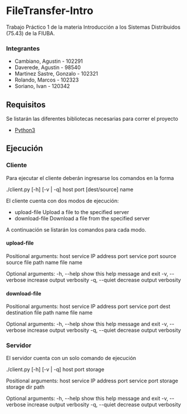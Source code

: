 # FileTransfer-Intro
Trabajo Práctico 1 de la materia Introducción a los Sistemas Distribuidos (75.43) de la FIUBA.

### Integrantes
- Cambiano, Agustin - 102291
- Daverede, Agustin - 98540
- Martinez Sastre, Gonzalo - 102321
- Rolando, Marcos - 102323
- Soriano, Ivan - 120342

## Requisitos
Se listarán las diferentes bibliotecas necesarias para correr el proyecto
- [Python3](https://www.python.org/downloads/)

## Ejecución

### Cliente

Para ejecutar el cliente deberán ingresarse los comandos en la forma

./client.py [-h] [-v | -q] host port [dest/source] name 

El cliente cuenta con dos modos de ejecución:

- upload-file         Upload a file to the specified server
- download-file       Download a file from the specified server

A continuación se listarán los comandos para cada modo.

#### upload-file

Positional arguments:
  host           service IP address
  port           service port
  source         source file path
  name           file name

Optional arguments:
  -h, --help     show this help message and exit
  -v, --verbose  increase output verbosity
  -q, --quiet    decrease output verbosity

#### download-file
Positional arguments:
  host           service IP address
  port           service port
  dest           destination file path
  name           file name

Optional arguments:
  -h, --help     show this help message and exit
  -v, --verbose  increase output verbosity
  -q, --quiet    decrease output verbosity

### Servidor
El servidor cuenta con un solo comando de ejecución

./client.py [-h] [-v | -q] host port storage

Positional arguments:
  host           service IP address
  port           service port
  storage        storage dir path

Optional arguments:
  -h, --help     show this help message and exit
  -v, --verbose  increase output verbosity
  -q, --quiet    decrease output verbosity